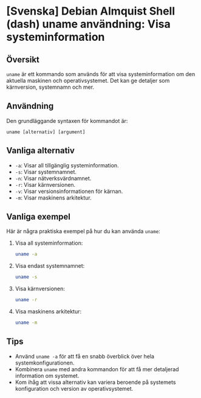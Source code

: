 # [Svenska] Debian Almquist Shell (dash) uname användning: Visa systeminformation

## Översikt
`uname` är ett kommando som används för att visa systeminformation om den aktuella maskinen och operativsystemet. Det kan ge detaljer som kärnversion, systemnamn och mer.

## Användning
Den grundläggande syntaxen för kommandot är:

```
uname [alternativ] [argument]
```

## Vanliga alternativ
- `-a`: Visar all tillgänglig systeminformation.
- `-s`: Visar systemnamnet.
- `-n`: Visar nätverksvärdnamnet.
- `-r`: Visar kärnversionen.
- `-v`: Visar versionsinformationen för kärnan.
- `-m`: Visar maskinens arkitektur.

## Vanliga exempel
Här är några praktiska exempel på hur du kan använda `uname`:

1. Visa all systeminformation:
   ```sh
   uname -a
   ```

2. Visa endast systemnamnet:
   ```sh
   uname -s
   ```

3. Visa kärnversionen:
   ```sh
   uname -r
   ```

4. Visa maskinens arkitektur:
   ```sh
   uname -m
   ```

## Tips
- Använd `uname -a` för att få en snabb överblick över hela systemkonfigurationen.
- Kombinera `uname` med andra kommandon för att få mer detaljerad information om systemet.
- Kom ihåg att vissa alternativ kan variera beroende på systemets konfiguration och version av operativsystemet.
